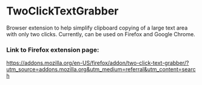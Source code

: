# TwoClickTextGrabber
Browser extension to help simplify clipboard copying of a large text area with only two clicks. Currently, can be used on Firefox and Google Chrome.

### Link to Firefox extension page:
https://addons.mozilla.org/en-US/firefox/addon/two-click-text-grabber/?utm_source=addons.mozilla.org&utm_medium=referral&utm_content=search
